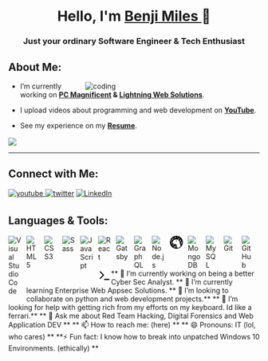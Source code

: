 <h1 align="center">Hello, I'm <a href="https://www.benjimiles.co.za"> Benji Miles </a> 👋 </h1>
<h3 align="center">Just your ordinary Software Engineer & Tech Enthusiast</h3>

## **About Me:**

<img align="right" alt="coding" width="350" src="https://media.giphy.com/media/lGhBlBMIN2XsEteTN3/giphy.gif">

- I’m currently working on **[PC Magnificent](https://www.pcmagnificent.com) & [Lightning Web Solutions](https://www.lightningwebsolutions.com)**.

- I upload videos about programming and web development on **[YouTube](https://www.youtube.com/@codingwithbenji)**.

- See my experience on my **[Resume](https://www.benjimiles.co.za)**.

<p align="left">
  <img align="center" src="https://github-readme-streak-stats.herokuapp.com?user=Benji-Miles&theme=github-dark-blue&date_format=M%20j%5B%2C%20Y%5D"/>
</p>

   

---

## **Connect with Me:**

<p align="left">
    <a href="https://www.youtube.com/@codingwithbenji" target="_blank">
    <img src=https://img.shields.io/badge/youtube-%2324292e.svg?&style=for-the-badge&logo=youtube&logoColor=red alt=youtube style="margin-bottom: 5px;" />
    </a>
    <a href="https://twitter.com/codingwithbenji" target="_blank">
    <img src=https://img.shields.io/badge/twitter-%2300acee.svg?&style=for-the-badge&logo=twitter&logoColor=white alt=twitter style="margin-bottom: 5px;" /></a>
    <a href="https://www.linkedin.com/in/benjimiles/" target="_blank">
    <img alt="LinkedIn" src="https://img.shields.io/badge/linkedin%20-%230077B5.svg?&style=for-the-badge&logo=linkedin&logoColor=white"/>
    </a>
</p> 

## **Languages & Tools:**

<img align="left" alt="Visual Studio Code" width="26px" src="https://cdn.jsdelivr.net/gh/devicons/devicon/icons/vscode/vscode-original.svg" style="padding-right:10px;" />
<img align="left" alt="HTML5" width="26px" src="https://cdn.jsdelivr.net/gh/devicons/devicon/icons/html5/html5-original.svg" style="padding-right:10px;" />
<img align="left" alt="CSS3" width="26px" src="https://cdn.jsdelivr.net/gh/devicons/devicon/icons/css3/css3-original.svg" style="padding-right:10px;" />
<img align="left" alt="Sass" width="26px" src="https://cdn.jsdelivr.net/gh/devicons/devicon/icons/sass/sass-original.svg" style="padding-right:10px;" />
<img align="left" alt="JavaScript" width="26px" src="https://cdn.jsdelivr.net/gh/devicons/devicon/icons/javascript/javascript-original.svg" style="padding-right:10px;" />
<img align="left" alt="React" width="26px" src="https://cdn.jsdelivr.net/gh/devicons/devicon/icons/react/react-original.svg" style="padding-right:10px;" />
<img align="left" alt="Gatsby" width="26px" src="https://cdn.jsdelivr.net/gh/devicons/devicon/icons/gatsby/gatsby-original.svg" style="padding-right:10px;" />
<img align="left" alt="GraphQL" width="26px" src="https://cdn.jsdelivr.net/gh/devicons/devicon/icons/graphql/graphql-plain.svg" style="padding-right:10px;" />
<img align="left" alt="Node.js" width="26px" src="https://cdn.jsdelivr.net/gh/devicons/devicon/icons/nodejs/nodejs-original.svg" style="padding-right:10px;" />
<img align="left" alt="Deno" width="26px" src="./img/deno-light.svg" style="padding-right:10px;" />
<img align="left" alt="MongoDB" width="26px" src="https://cdn.jsdelivr.net/gh/devicons/devicon/icons/mongodb/mongodb-original.svg" style="padding-right:10px;" />
<img align="left" alt="MySQL" width="26px" src="https://cdn.jsdelivr.net/gh/devicons/devicon/icons/mysql/mysql-original.svg" style="padding-right:10px;" />
<img align="left" alt="Git" width="26px" src="https://cdn.jsdelivr.net/gh/devicons/devicon/icons/git/git-original.svg" style="padding-right:10px;" />
<img align="left" alt="GitHub" width="26px" src="https://user-images.githubusercontent.com/3369400/139447912-e0f43f33-6d9f-45f8-be46-2df5bbc91289.png" style="padding-right:10px;" />
<img align="left" alt="Terminal" width="26px" src="./img/terminal-light.svg" />

<p>
  ** 🔭 I’m currently working on being a better Cyber Sec Analyst. 
** 🌱 I’m currently learning Enterprise Web Appsec Solutions. 
** 👯 I’m looking to collaborate on python and web development projects.** 
** 🤔 I’m looking for help with getting rich from my efforts on my keyboard. Id like a ferrari.** 
** 💬 Ask me about Red Team Hacking, Digital Forensics and Web Application DEV ** 
** 📫 How to reach me: (here) ** ** 😄 Pronouns: IT (lol, who cares) ** 
**⚡ Fun fact: I know how to break into unpatched Windows 10 Environments. (ethically) **
</p>







